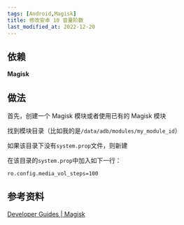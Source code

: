 ```yaml
---
tags: [Android,Magisk]
title: 修改安卓 10 音量阶数
last_modified_at: 2022-12-20
---
```


## 依赖

**Magisk**

## 做法

首先，创建一个 Magisk 模块或者使用已有的 Magisk 模块

找到模块目录（比如我的是`/data/adb/modules/my_module_id`）

如果该目录下没有`system.prop`文件，则新建

在该目录的`system.prop`中加入如下一行：

```
ro.config.media_vol_steps=100
```

## 参考资料

[Developer Guides | Magisk](https://topjohnwu.github.io/Magisk/guides.html)
